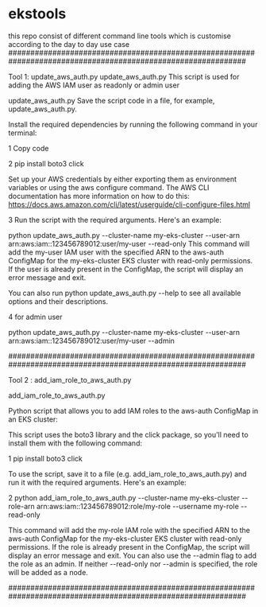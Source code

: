 # ekstools
this repo consist of different command line tools which is customise according to the day to day use case 
##############################################################################################################


Tool 1: update_aws_auth.py 
update_aws_auth.py 
This script is used for adding the AWS IAM user as readonly or admin user 

update_aws_auth.py
Save the script code in a file, for example, update_aws_auth.py.

Install the required dependencies by running the following command in your terminal:

1 Copy code

2 pip install boto3 click

Set up your AWS credentials by either exporting them as environment variables or using the aws configure command. The AWS CLI documentation has more information on how to do this: https://docs.aws.amazon.com/cli/latest/userguide/cli-configure-files.html

3 Run the script with the required arguments. Here's an example:

python update_aws_auth.py --cluster-name my-eks-cluster --user-arn arn:aws:iam::123456789012:user/my-user --read-only
This command will add the my-user IAM user with the specified ARN to the aws-auth ConfigMap for the my-eks-cluster EKS cluster with read-only permissions. If the user is already present in the ConfigMap, the script will display an error message and exit.

You can also run python update_aws_auth.py --help to see all available options and their descriptions.

4 for admin user 

python update_aws_auth.py --cluster-name my-eks-cluster --user-arn arn:aws:iam::123456789012:user/my-user --admin

##############################################################################################################


Tool 2 : add_iam_role_to_aws_auth.py

add_iam_role_to_aws_auth.py

Python script that allows you to add IAM roles to the aws-auth ConfigMap in an EKS cluster:

This script uses the boto3 library and the click package, so you'll need to install them with the following command:

1 pip install boto3 click

To use the script, save it to a file (e.g. add_iam_role_to_aws_auth.py) and run it with the required arguments. Here's an example:

2 python add_iam_role_to_aws_auth.py --cluster-name my-eks-cluster --role-arn arn:aws:iam::123456789012:role/my-role --username my-role --read-only

This command will add the my-role IAM role with the specified ARN to the aws-auth ConfigMap for the my-eks-cluster EKS cluster with read-only permissions. If the role is already present in the ConfigMap, the script will display an error message and exit.
You can also use the --admin flag to add the role as an admin. If neither --read-only nor --admin is specified, the role will be added as a node.

##############################################################################################################
